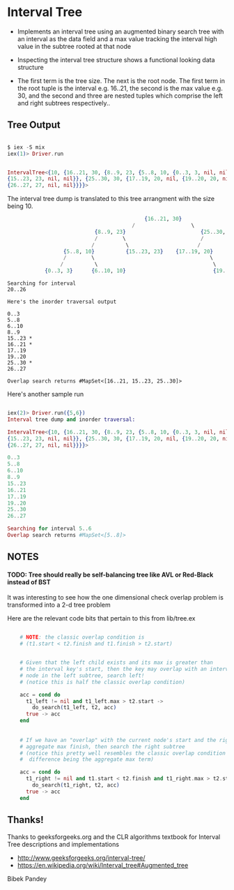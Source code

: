 Interval Tree
=============

* Implements an interval tree using an augmented binary search tree with an interval 
  as the data field and a max value tracking the interval high value in the subtree 
  rooted at that node

* Inspecting the interval tree structure shows a functional looking data structure

* The first term is the tree size.  The next is the root node.  The first term in 
  the root tuple is the interval e.g. 16..21, the second is the max value e.g. 30, 
  and the second and three are nested tuples which comprise the left and right 
  subtrees respectively..


## Tree Output

```elixir

$ iex -S mix
iex(1)> Driver.run


IntervalTree<{10, {16..21, 30, {8..9, 23, {5..8, 10, {0..3, 3, nil, nil}, {6..10, 10, nil, nil}}, 
{15..23, 23, nil, nil}}, {25..30, 30, {17..19, 20, nil, {19..20, 20, nil, nil}}, 
{26..27, 27, nil, nil}}}}>

```

The interval tree dump is translated to this tree arrangment with the size being 10.

```elixir
                                            {16..21, 30}
                                        /                  \
                            {8..9, 23}                        {25..30, 30}
                            /        \                        /          \
                           /          \                      /            \
                  {5..8, 10}          {15..23, 23}    {17..19, 20}        {26..27, 27}
                  /        \                                     \
                 /          \                                     \
            {0..3, 3}      {6..10, 10}                            {19..20, 20}
```

```
Searching for interval
20..26

Here's the inorder traversal output

0..3
5..8
6..10
8..9
15..23 *
16..21 *
17..19
19..20 
25..30 *
26..27

Overlap search returns #MapSet<[16..21, 15..23, 25..30]>
```

Here's another sample run

```elixir

iex(2)> Driver.run({5,6})
Interval tree dump and inorder traversal:

IntervalTree<{10, {16..21, 30, {8..9, 23, {5..8, 10, {0..3, 3, nil, nil}, {6..10, 10, nil, nil}}, 
{15..23, 23, nil, nil}}, {25..30, 30, {17..19, 20, nil, {19..20, 20, nil, nil}}, 
{26..27, 27, nil, nil}}}}>

0..3
5..8
6..10
8..9
15..23
16..21
17..19
19..20
25..30
26..27

Searching for interval 5..6
Overlap search returns #MapSet<[5..8]>
```

## NOTES

#### TODO: Tree should really be self-balancing tree like AVL or Red-Black instead of BST


It was interesting to see how the one dimensional check overlap problem
is transformed into a 2-d tree problem

Here are the relevant code bits that pertain to this from lib/tree.ex

```elixir

    # NOTE: the classic overlap condition is  
    # (t1.start < t2.finish and t1.finish > t2.start)


    # Given that the left child exists and its max is greater than
    # the interval key's start, then the key may overlap with an interval 
    # node in the left subtree, search left! 
    # (notice this is half the classic overlap condition)

    acc = cond do
      t1_left != nil and t1_left.max > t2.start ->
        do_search(t1_left, t2, acc)
      true -> acc
    end
    
    
    # If we have an "overlap" with the current node's start and the right's
    # aggregate max finish, then search the right subtree
    # (notice this pretty well resembles the classic overlap condition with the 
    #  difference being the aggregate max term)

    acc = cond do
      t1_right != nil and t1.start < t2.finish and t1_right.max > t2.start ->
        do_search(t1_right, t2, acc)
      true -> acc
    end


```


## Thanks!

Thanks to geeksforgeeks.org and the CLR algorithms textbook 
for Interval Tree descriptions and implementations

* http://www.geeksforgeeks.org/interval-tree/
* https://en.wikipedia.org/wiki/Interval_tree#Augmented_tree

Bibek Pandey
